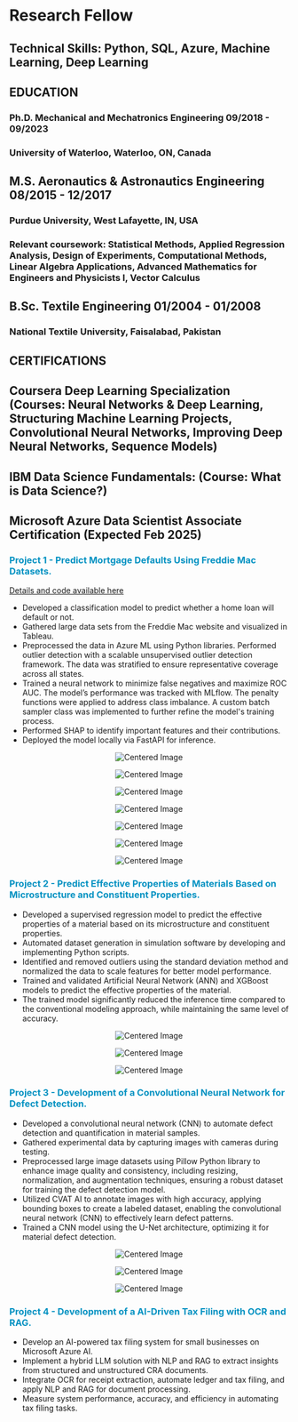 # Research Fellow
## Technical Skills: Python, SQL, Azure, Machine Learning, Deep Learning

## EDUCATION
### Ph.D. Mechanical and Mechatronics Engineering					         09/2018 - 09/2023
### University of Waterloo, Waterloo, ON, Canada	

## M.S. Aeronautics & Astronautics Engineering					         08/2015 - 12/2017	
### Purdue University, West Lafayette, IN, USA
### Relevant coursework:  Statistical Methods, Applied Regression Analysis, Design of Experiments, Computational Methods, Linear Algebra Applications, Advanced Mathematics for Engineers and Physicists I, Vector Calculus	
		                                                
## B.Sc. Textile Engineering								         01/2004 - 01/2008
### National Textile University, Faisalabad, Pakistan

## CERTIFICATIONS
## Coursera Deep Learning Specialization (Courses: Neural Networks & Deep Learning, Structuring Machine Learning Projects, Convolutional Neural Networks, Improving Deep Neural Networks, Sequence Models)
## IBM Data Science Fundamentals: (Course: What is Data Science?)
## Microsoft Azure Data Scientist Associate Certification (Expected Feb 2025)

### <font color="#0492c2"> Project 1 - Predict Mortgage Defaults Using Freddie Mac Datasets. </font>
[Details and code available here](https://github.com/khizarrouf/End_to_End_Mortgage_Default_Project)
- <span style="font-size: 14px;"> Developed a classification model to predict whether a home loan will default or not. </span> 
- <span style="font-size: 14px;"> Gathered large data sets from the Freddie Mac website and visualized in Tableau. </span>
- <span style="font-size: 14px;"> Preprocessed the data in Azure ML using Python libraries. Performed outlier detection with a scalable unsupervised outlier detection framework. The data was stratified to ensure representative coverage across all states. </span>
- <span style="font-size: 14px;"> Trained a neural network to minimize false negatives and maximize ROC AUC. The model’s performance was tracked with MLflow. The penalty functions were applied to address class imbalance. A custom batch sampler class was implemented to further refine the model's training process. </span>
- <span style="font-size: 14px;"> Performed SHAP to identify important features and their contributions. </span>
- <span style="font-size: 14px;"> Deployed the model locally via FastAPI for inference. </span>

<p align="center">
  <img src="assets/images/Picture11.png" alt="Centered Image">
</p>

<p align="center">
  <img src="assets/images/Picture12.png" alt="Centered Image">
</p>

<p align="center">
  <img src="assets/images/Picture13.png" alt="Centered Image">
</p>

<p align="center">
  <img src="assets/images/Picture15.png" alt="Centered Image">
</p>

<p align="center">
  <img src="assets/images/Picture16.png" alt="Centered Image">
</p>

<p align="center">
  <img src="assets/images/Picture17.png" alt="Centered Image">
</p>

<p align="center">
  <img src="assets/images/Picture14.png" alt="Centered Image">
</p>



### <font color="#0492c2"> Project 2 - Predict Effective Properties of Materials Based on Microstructure and Constituent Properties. </font>
- <span style="font-size: 14px;"> Developed a supervised regression model to predict the effective properties of a material based on its microstructure and constituent properties. </span>
- <span style="font-size: 14px;"> Automated dataset generation in simulation software by developing and implementing Python scripts. </span>
- <span style="font-size: 14px;"> Identified and removed outliers using the standard deviation method and normalized the data to scale features for better model performance.  </span>
- <span style="font-size: 14px;"> Trained and validated Artificial Neural Network (ANN) and XGBoost models to predict the effective properties of the material. </span>
- <span style="font-size: 14px;"> The trained model significantly reduced the inference time compared to the conventional modeling approach, while maintaining the same level of accuracy. </span>

<p align="center">
  <img src="assets/images/Picture2.JPG" alt="Centered Image">
</p>

<p align="center">
  <img src="assets/images/Figure 20.JPG" alt="Centered Image">
</p>

<p align="center">
  <img src="assets/images/Figure 19.JPG" alt="Centered Image">
</p>

### <font color="#0492c2"> Project 3 - Development of a Convolutional Neural Network for Defect Detection. </font>
- <span style="font-size: 14px;"> Developed a convolutional neural network (CNN) to automate defect detection and quantification in material samples. </span>
- <span style="font-size: 14px;"> Gathered experimental data by capturing images with cameras during testing. </span>
- <span style="font-size: 14px;"> Preprocessed large image datasets using Pillow Python library to enhance image quality and consistency, including resizing, normalization, and augmentation techniques, ensuring a robust dataset for training the defect detection model. </span>
- <span style="font-size: 14px;"> Utilized CVAT AI to annotate images with high accuracy, applying bounding boxes to create a labeled dataset, enabling the convolutional neural network (CNN) to effectively learn defect patterns. </span>
- <span style="font-size: 14px;"> Trained a CNN model using the U-Net architecture, optimizing it for material defect detection. </span>

<p align="center">
  <img src="assets/images/Figure21.JPG" alt="Centered Image">
</p>

<p align="center">
  <img src="assets/images/Figure22.JPG" alt="Centered Image">
</p>

<p align="center">
  <img src="assets/images/Picture3.JPG" alt="Centered Image">
</p>

### <font color="#0492c2"> Project 4 - Development of a AI-Driven Tax Filing with OCR and RAG. </font>
- <span style="font-size: 14px;"> Develop an AI-powered tax filing system for small businesses on Microsoft Azure AI. </span>
- <span style="font-size: 14px;"> Implement a hybrid LLM solution with NLP and RAG to extract insights from structured and unstructured CRA documents. </span>
- <span style="font-size: 14px;"> Integrate OCR for receipt extraction, automate ledger and tax filing, and apply NLP and RAG for document processing. </span>
- <span style="font-size: 14px;"> Measure system performance, accuracy, and efficiency in automating tax filing tasks. </span>
